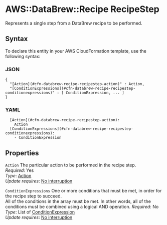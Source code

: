 # AWS::DataBrew::Recipe RecipeStep<a name="aws-properties-databrew-recipe-recipestep"></a>

Represents a single step from a DataBrew recipe to be performed\.

## Syntax<a name="aws-properties-databrew-recipe-recipestep-syntax"></a>

To declare this entity in your AWS CloudFormation template, use the following syntax:

### JSON<a name="aws-properties-databrew-recipe-recipestep-syntax.json"></a>

```
{
  "[Action](#cfn-databrew-recipe-recipestep-action)" : Action,
  "[ConditionExpressions](#cfn-databrew-recipe-recipestep-conditionexpressions)" : [ ConditionExpression, ... ]
}
```

### YAML<a name="aws-properties-databrew-recipe-recipestep-syntax.yaml"></a>

```
  [Action](#cfn-databrew-recipe-recipestep-action): 
    Action
  [ConditionExpressions](#cfn-databrew-recipe-recipestep-conditionexpressions): 
    - ConditionExpression
```

## Properties<a name="aws-properties-databrew-recipe-recipestep-properties"></a>

`Action`  <a name="cfn-databrew-recipe-recipestep-action"></a>
The particular action to be performed in the recipe step\.  
*Required*: Yes  
*Type*: [Action](aws-properties-databrew-recipe-action.md)  
*Update requires*: [No interruption](https://docs.aws.amazon.com/AWSCloudFormation/latest/UserGuide/using-cfn-updating-stacks-update-behaviors.html#update-no-interrupt)

`ConditionExpressions`  <a name="cfn-databrew-recipe-recipestep-conditionexpressions"></a>
One or more conditions that must be met, in order for the recipe step to succeed\.  
All of the conditions in the array must be met\. In other words, all of the conditions must be combined using a logical AND operation\.
*Required*: No  
*Type*: List of [ConditionExpression](aws-properties-databrew-recipe-conditionexpression.md)  
*Update requires*: [No interruption](https://docs.aws.amazon.com/AWSCloudFormation/latest/UserGuide/using-cfn-updating-stacks-update-behaviors.html#update-no-interrupt)